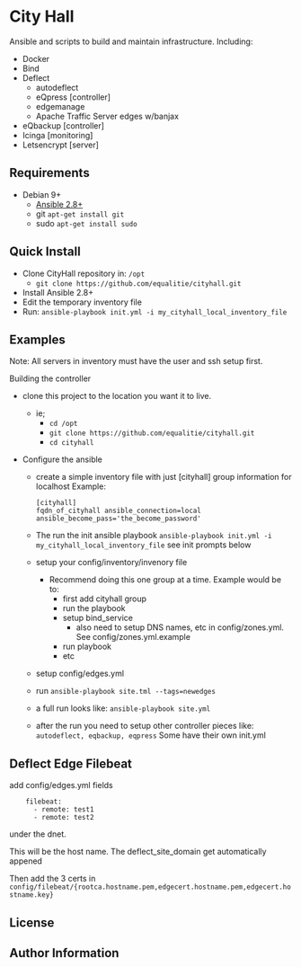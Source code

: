 # City Hall

Ansible and scripts to build and maintain infrastructure.
Including:

- Docker
- Bind
- Deflect
  - autodeflect
  - eQpress [controller]
  - edgemanage
  - Apache Traffic Server edges w/banjax
- eQbackup [controller]
- Icinga [monitoring]
- Letsencrypt [server]

## Requirements

- Debian 9+
  - [Ansible 2.8+](<https://docs.ansible.com/ansible/latest/installation_guide/intro_installation.html>)
  - git `apt-get install git`
  - sudo `apt-get install sudo`

## Quick Install

- Clone CityHall repository in:  `/opt`
  - `git clone https://github.com/equalitie/cityhall.git`
- Install Ansible 2.8+
- Edit the temporary inventory file
- Run: `ansible-playbook init.yml -i my_cityhall_local_inventory_file`

## Examples 

Note: All servers in inventory must have the user and ssh setup first.

Building the controller

- clone this project to the location you want it to live.

  - ie;
    - `cd /opt`
    - `git clone https://github.com/equalitie/cityhall.git`
    - `cd cityhall`

- Configure the ansible

  - create a simple inventory file with just [cityhall] group information for localhost
    Example:

    ```
    [cityhall]
    fqdn_of_cityhall ansible_connection=local ansible_become_pass='the_become_password'
    ```

  - The run the init ansible playbook
    `ansible-playbook init.yml -i my_cityhall_local_inventory_file`
     see init prompts below

  - setup your config/inventory/invenory file

    - Recommend doing this one group at a time.
      Example would be to:
      - first add cityhall group
      - run the playbook
      - setup bind_service
        - also need to setup DNS names, etc in config/zones.yml. See config/zones.yml.example
      - run playbook
      - etc

  - setup config/edges.yml
  - run ```ansible-playbook site.tml --tags=newedges```

  - a full run looks like: ```ansible-playbook site.yml```

  - after the run you need to setup other controller pieces like:
    ```autodeflect, eqbackup, eqpress```
    Some have their own init.yml

## Deflect Edge Filebeat

add config/edges.yml fields

```
    filebeat:
      - remote: test1
      - remote: test2
```

under the dnet.

This will be the host name. The deflect_site_domain get automatically appened

Then add the 3 certs in ```config/filebeat/{rootca.hostname.pem,edgecert.hostname.pem,edgecert.hostname.key}``` 

## License

## Author Information
